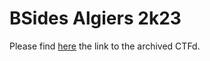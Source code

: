 # BSides Algiers 2k23
Please find [here](https://bsides23.shellmates.club) the link to the archived CTFd.
